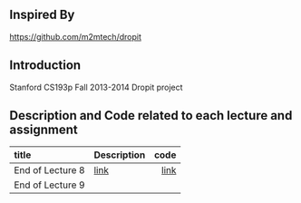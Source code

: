## Inspired By
https://github.com/m2mtech/dropit

## Introduction
Stanford CS193p Fall 2013-2014 Dropit project

## Description and Code related to each lecture and assignment

| title      | Description| code        | 
|:-----------|:-----------|------------:|
|End of Lecture 8| [link](https://github.com/HaeSeongPark/Dropit/blob/master/Description/End%20of%20Lecture%208.md)   |   [link](https://github.com/HaeSeongPark/Dropit/tree/end_of_lecture8)|
|End of Lecture 9| []()   |   []()|




